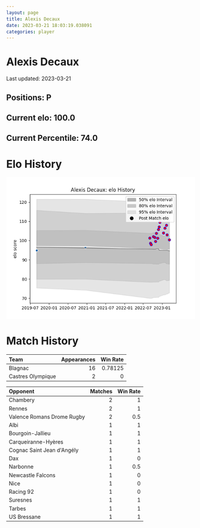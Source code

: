 ```yaml
---  
layout: page  
title: Alexis Decaux  
date: 2023-03-21 18:03:19.038091  
categories: player  
---
```

# Alexis Decaux


Last updated: 2023-03-21
## Positions: P

## Current elo: 100.0

## Current Percentile: 74.0

# Elo History


![elo history](history_AlexisDecaux.png)
# Match History


| Team              |   Appearances |   Win Rate |
|:------------------|--------------:|-----------:|
| Blagnac           |            16 |    0.78125 |
| Castres Olympique |             2 |    0       |

| Opponent                   |   Matches |   Win Rate |
|:---------------------------|----------:|-----------:|
| Chambery                   |         2 |        1   |
| Rennes                     |         2 |        1   |
| Valence Romans Drome Rugby |         2 |        0.5 |
| Albi                       |         1 |        1   |
| Bourgoin-Jallieu           |         1 |        1   |
| Carqueiranne-Hyères        |         1 |        1   |
| Cognac Saint Jean d'Angély |         1 |        1   |
| Dax                        |         1 |        0   |
| Narbonne                   |         1 |        0.5 |
| Newcastle Falcons          |         1 |        0   |
| Nice                       |         1 |        0   |
| Racing 92                  |         1 |        0   |
| Suresnes                   |         1 |        1   |
| Tarbes                     |         1 |        1   |
| US Bressane                |         1 |        1   |
